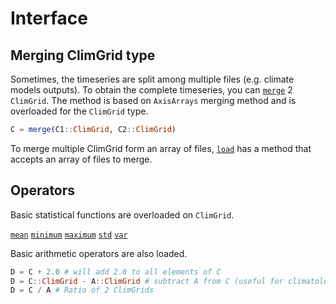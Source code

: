 # Interface

## Merging ClimGrid type

Sometimes, the timeseries are split among multiple files (e.g. climate models outputs). To obtain the complete timeseries, you can [`merge`](@ref) 2 `ClimGrid`. The method is based on `AxisArrays` merging method and is overloaded for the `ClimGrid` type.

```julia
C = merge(C1::ClimGrid, C2::ClimGrid)
```

To merge multiple ClimGrid form an array of files, [`load`](@ref) has a method that accepts an array of files to merge.

## Operators

Basic statistical functions are overloaded on `ClimGrid`.

[`mean`](@ref)
[`minimum`](@ref)
[`maximum`](@ref)
[`std`](@ref)
[`var`](@ref)

Basic arithmetic operators are also loaded.

```julia
D = C + 2.0 # will add 2.0 to all elements of C
D = C::ClimGrid - A::ClimGrid # subtract A from C (useful for climatological difference between a future and historical period 
D = C / A # Ratio of 2 ClimGrids
```
